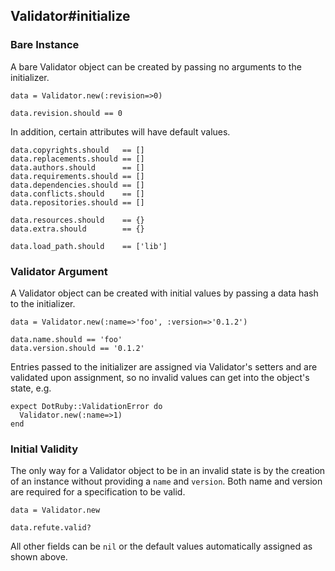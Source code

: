 ## Validator#initialize

### Bare Instance

A bare Validator object can be created by passing no arguments
to the initializer.

    data = Validator.new(:revision=>0)

    data.revision.should == 0

In addition, certain attributes will have default values.

    data.copyrights.should   == []
    data.replacements.should == []
    data.authors.should      == []
    data.requirements.should == []
    data.dependencies.should == []
    data.conflicts.should    == []
    data.repositories.should == []

    data.resources.should    == {}
    data.extra.should        == {}

    data.load_path.should    == ['lib']

### Validator Argument

A Validator object can be created with initial values by passing a data
hash to the initializer.

    data = Validator.new(:name=>'foo', :version=>'0.1.2')

    data.name.should == 'foo'
    data.version.should == '0.1.2'

Entries passed to the initializer are assigned via Validator's setters
and are validated upon assignment, so no invalid values can get into the
object's state, e.g.

    expect DotRuby::ValidationError do
      Validator.new(:name=>1)
    end

### Initial Validity 

The only way for a Validator object to be in an invalid state is
by the creation of an instance without providing a `name` and `version`.
Both name and version are required for a specification to be valid.

    data = Validator.new

    data.refute.valid?

All other fields can be `nil` or the default values automatically assigned
as shown above.

